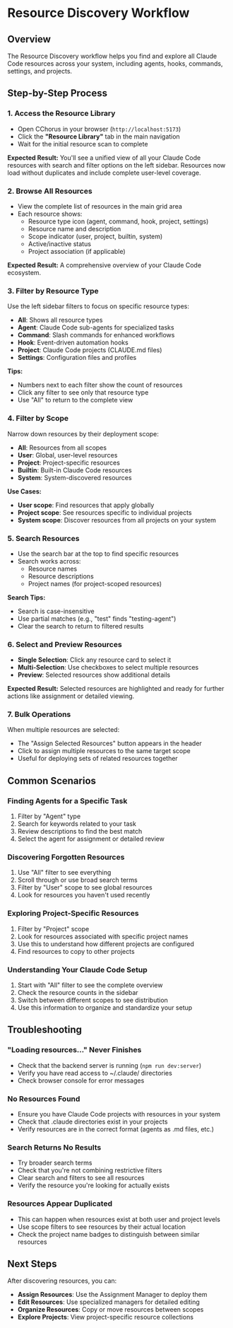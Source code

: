 # Resource Discovery Workflow

<!-- WORKFLOW_DISCOVERY -->
<!-- UPDATE_TRIGGER: When ResourceLibrary.tsx is modified -->
<!-- SCREENSHOT: resource-library-overview.png -->

## Overview

The Resource Discovery workflow helps you find and explore all Claude Code resources across your system, including agents, hooks, commands, settings, and projects.

## Step-by-Step Process

### 1. Access the Resource Library
- Open CChorus in your browser (`http://localhost:5173`)
- Click the **"Resource Library"** tab in the main navigation
- Wait for the initial resource scan to complete

**Expected Result:** You'll see a unified view of all your Claude Code resources with search and filter options on the left sidebar. Resources now load without duplicates and include complete user-level coverage.

### 2. Browse All Resources
- View the complete list of resources in the main grid area
- Each resource shows:
  - Resource type icon (agent, command, hook, project, settings)
  - Resource name and description
  - Scope indicator (user, project, builtin, system)
  - Active/inactive status
  - Project association (if applicable)

**Expected Result:** A comprehensive overview of your Claude Code ecosystem.

### 3. Filter by Resource Type
Use the left sidebar filters to focus on specific resource types:

- **All**: Shows all resource types
- **Agent**: Claude Code sub-agents for specialized tasks
- **Command**: Slash commands for enhanced workflows
- **Hook**: Event-driven automation hooks
- **Project**: Claude Code projects (CLAUDE.md files)
- **Settings**: Configuration files and profiles

**Tips:**
- Numbers next to each filter show the count of resources
- Click any filter to see only that resource type
- Use "All" to return to the complete view

### 4. Filter by Scope
Narrow down resources by their deployment scope:

- **All**: Resources from all scopes
- **User**: Global, user-level resources
- **Project**: Project-specific resources
- **Builtin**: Built-in Claude Code resources
- **System**: System-discovered resources

**Use Cases:**
- **User scope**: Find resources that apply globally
- **Project scope**: See resources specific to individual projects
- **System scope**: Discover resources from all projects on your system

### 5. Search Resources
- Use the search bar at the top to find specific resources
- Search works across:
  - Resource names
  - Resource descriptions
  - Project names (for project-scoped resources)

**Search Tips:**
- Search is case-insensitive
- Use partial matches (e.g., "test" finds "testing-agent")
- Clear the search to return to filtered results

### 6. Select and Preview Resources
- **Single Selection**: Click any resource card to select it
- **Multi-Selection**: Use checkboxes to select multiple resources
- **Preview**: Selected resources show additional details

**Expected Result:** Selected resources are highlighted and ready for further actions like assignment or detailed viewing.

### 7. Bulk Operations
When multiple resources are selected:
- The "Assign Selected Resources" button appears in the header
- Click to assign multiple resources to the same target scope
- Useful for deploying sets of related resources together

## Common Scenarios

### Finding Agents for a Specific Task
1. Filter by "Agent" type
2. Search for keywords related to your task
3. Review descriptions to find the best match
4. Select the agent for assignment or detailed review

### Discovering Forgotten Resources
1. Use "All" filter to see everything
2. Scroll through or use broad search terms
3. Filter by "User" scope to see global resources
4. Look for resources you haven't used recently

### Exploring Project-Specific Resources
1. Filter by "Project" scope
2. Look for resources associated with specific project names
3. Use this to understand how different projects are configured
4. Find resources to copy to other projects

### Understanding Your Claude Code Setup
1. Start with "All" filter to see the complete overview
2. Check the resource counts in the sidebar
3. Switch between different scopes to see distribution
4. Use this information to organize and standardize your setup

## Troubleshooting

### "Loading resources..." Never Finishes
- Check that the backend server is running (`npm run dev:server`)
- Verify you have read access to ~/.claude/ directories
- Check browser console for error messages

### No Resources Found
- Ensure you have Claude Code projects with resources in your system
- Check that .claude directories exist in your projects
- Verify resources are in the correct format (agents as .md files, etc.)

### Search Returns No Results
- Try broader search terms
- Check that you're not combining restrictive filters
- Clear search and filters to see all resources
- Verify the resource you're looking for actually exists

### Resources Appear Duplicated
- This can happen when resources exist at both user and project levels
- Use scope filters to see resources by their actual location
- Check the project name badges to distinguish between similar resources

## Next Steps

After discovering resources, you can:
- **Assign Resources**: Use the Assignment Manager to deploy them
- **Edit Resources**: Use specialized managers for detailed editing
- **Organize Resources**: Copy or move resources between scopes
- **Explore Projects**: View project-specific resource collections